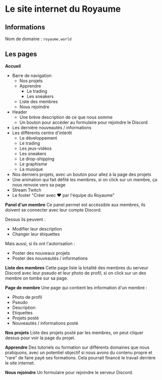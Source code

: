 # Le site internet du Royaume

## Informations
Nom de domaine : ``royaume.world``

## Les pages
**Accueil**  
- Barre de navigation
    - Nos projets
    - Apprendre
        - Le trading
        - Les sneakers
    - Liste des membres
    - Nous rejoindre
- Header
    - Une brève description de ce que nous somme
    - Un bouton pour accéder au formulaire pour rejoindre le Discord
- Les dernière nouveautés / informations
- Les différents centre d'intérêt
    - Le développement
    - Le trading
    - Les jeux-vidéos
    - Les sneakers
    - Le drop-shipping
    - Le graphisme
    - La musique
- Nos derniers projets, avec un bouton pour allez à la page des projets
- Une animation qui fait défilé les membres, si on click sur un membre, ça nous renvoie vers sa page
- Stream Twitch
- Le footer "Créer avec :heart: par l'équipe du Royaume"

**Panel d'un membre**
Ce panel permet est accèssible aux membres, ils doivent se connecter avec leur compte Discord. 

Dessus ils peuvent :
- Modifier leur description
- Changer leur étiquettes

Mais aussi, si ils ont l'autorisation :
- Poster des nouveaux projets
- Poster des nouveautés / informations

**Liste des membres** 
Cette page liste la totalité des membres du serveur Discord avec leur pseudo et leur photo de profil, si on click sur un des membre on tombe sur sa page.

**Page de membre**
Une page qui contient les information d'un membre :
- Photo de profil
- Pseudo
- Description
- Etiquettes
- Projets posté
- Nouveautés / informations posté

**Nos projets**
Liste des projets posté par les membres, on peut cliquer dessus pour voir la page du projet.

**Apprendre**
Des tutoriels ou formation sur différents domaines que nous pratiquons, avec un potentiel objectif si nous avons du contenu propre et "rare" de faire payé ses formations. Cela pourrait financé le travail derrière le site internet.

**Nous rejoindre**
Un formulaire pour rejoindre le serveur Discord.